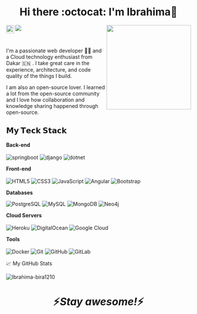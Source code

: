 
<h1 align="center"> Hi there :octocat: I'm Ibrahima👋</h1>
<img align='right' src="https://media.giphy.com/media/M9gbBd9nbDrOTu1Mqx/giphy.gif" width="230">

<a href="https://twitter.com/abhisheknaiidu">
  <img align="left" alt="Ibrahima | Twitter" width="22px" src="https://raw.githubusercontent.com/peterthehan/peterthehan/master/assets/twitter.svg" />
</a>


![](https://visitor-badge.glitch.me/badge?page_id=abhisheknaiidu.abhisheknaiidu)

<br />

I'm a passionate web developer :technologist: and a Cloud technology enthusiast from Dakar :senegal: .  I take great care in the experience, architecture, and code quality of the things I build.

I am also an open-source lover. I learned a lot from the open-source community and I love how collaboration and knowledge sharing happened through open-source.



  ## 𝗠𝘆 𝗧𝗲𝗰𝗸 𝗦𝘁𝗮𝗰𝗸




**Back-end**
<br/>
<br/>
![springboot](https://img.shields.io/badge/-springboot%20-green?style=flat-square&logo=springboot)
![django](https://img.shields.io/badge/-django%20-E34A86?style=flat-square&logo=django)
![dotnet](https://img.shields.io/badge/-dotnet%20-darkblue?style=flat-square&logo=dotnet)

**Front-end**
<br/>
<br/>
![HTML5](https://img.shields.io/badge/-HTML5-%23E44D27?style=flat-square&logo=html5&logoColor=ffffff)
![CSS3](https://img.shields.io/badge/-CSS3-%231572B6?style=flat-square&logo=css3)
![JavaScript](https://img.shields.io/badge/-JavaScript-%23F7DF1C?style=flat-square&logo=javascript&logoColor=000000&labelColor=%23F7DF1C&color=%23FFCE5A)
![Angular](https://img.shields.io/badge/-Angular-%23282C34?style=flat-square&logo=angular)
![Bootstrap](https://img.shields.io/badge/-Bootstrap-563D7C?style=flat-square&logo=bootstrap)




<!-- ![Redis](https://img.shields.io/badge/-Redis-black?style=flat-square&logo=Redis)
![ElasticSearch](https://img.shields.io/badge/-ElasticSearch-005571?style=flat-square&logo=elasticsearch)
![GraphQL](https://img.shields.io/badge/-GraphQL-E10098?style=flat-square&logo=graphql)
![Apollo GraphQL](https://img.shields.io/badge/-Apollo%20GraphQL-311C87?style=flat-square&logo=apollo-graphql) -->


**Databases**

![PostgreSQL](https://img.shields.io/badge/-PostgreSQL-336791?style=flat-square&logo=postgresql)
![MySQL](https://img.shields.io/badge/-MySQL-black?style=flat-square&logo=mysql)
![MongoDB](https://img.shields.io/badge/-MongoDB-white?style=flat-square&logo=mongodb)
![Neo4j](https://img.shields.io/badge/-neo4j-green?style=flat-square&logo=neo4j)


**Cloud Servers**
<br/>
<br/>
![Heroku](https://img.shields.io/badge/-Heroku-430098?style=flat-square&logo=heroku)
![DigitalOcean](https://img.shields.io/badge/-Digital%20Ocean-darkblue?style=flat-square&logo=digitalocean)
![Google Cloud](https://img.shields.io/badge/Google%20Cloud-black?style=flat-square&logo=google-cloud)
<!-- ![Amazon AWS](https://img.shields.io/badge/Amazon%20AWS-232F3E?style=flat-square&logo=amazon-aws)
![Microsoft Azure](https://img.shields.io/badge/Microsoft%20Azure-232F7E?style=flat-square&logo=microsoft-azure) -->


**Tools**
<br/>
<br/>
![Docker](https://img.shields.io/badge/-Docker-black?style=flat-square&logo=docker)
![Git](https://img.shields.io/badge/-Git-black?style=flat-square&logo=git)
![GitHub](https://img.shields.io/badge/-GitHub-181717?style=flat-square&logo=github)
![GitLab](https://img.shields.io/badge/-GitLab-FCA121?style=flat-square&logo=gitlab)



📈 My GitHub Stats

<img src="https://github-readme-stats.vercel.app/api?username=Ibrahima-bira1210&show_icons=true&theme=gotham" alt="Ibrahima-bira1210" />
<!-- <img src="https://github-readme-stats.vercel.app/api/top-langs/?username=Ibrahima-bira1210&layout=compact&theme=gotham&show_icons=true"/> -->
  
<h1 align='center'>⚡️<i>Stay awesome!</i>⚡️</h1>
